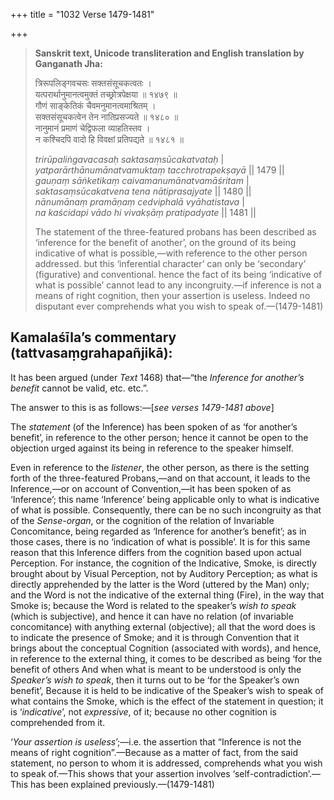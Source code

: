 +++
title = "1032 Verse 1479-1481"

+++
> **Sanskrit text, Unicode transliteration and English translation by Ganganath Jha:** 
>
> त्रिरूपलिङ्गवचसः सक्तसंसूचकत्वतः ।  
> यत्परार्थानुमानत्वमुक्तं तच्छ्रोत्रपेक्षया ॥ १४७९ ॥  
> गौणं साङ्केतिकं चैवमनुमानत्वमाश्रितम् ।  
> सक्तसंसूचकत्वेन तेन नातिप्रसज्यते ॥ १४८० ॥  
> नानुमानं प्रमाणं चेद्विफला व्याहतिस्तव ।  
> न कश्चिदपि वादो हि विवक्षां प्रतिपद्यते ॥ १४८१ ॥ 
>
> *trirūpaliṅgavacasaḥ saktasaṃsūcakatvataḥ* \|  
> *yatparārthānumānatvamuktaṃ tacchrotrapekṣayā* \|\| 1479 \|\|  
> *gauṇaṃ sāṅketikaṃ caivamanumānatvamāśritam* \|  
> *saktasaṃsūcakatvena tena nātiprasajyate* \|\| 1480 \|\|  
> *nānumānaṃ pramāṇaṃ cedviphalā vyāhatistava* \|  
> *na kaścidapi vādo hi vivakṣāṃ pratipadyate* \|\| 1481 \|\| 
>
> The statement of the three-featured probans has been described as ‘inference for the benefit of another’, on the ground of its being indicative of what is possible,—with reference to the other person addressed. but this ‘inferential character’ can only be ‘secondary’ (figurative) and conventional. hence the fact of its being ‘indicative of what is possible’ cannot lead to any incongruity.—if inference is not a means of right cognition, then your assertion is useless. Indeed no disputant ever comprehends what you wish to speak of.—(1479-1481)



## Kamalaśīla’s commentary (tattvasaṃgrahapañjikā):

It has been argued (under *Text* 1468) that—“the *Inference for another’s benefit* cannot be valid, etc. etc.”.

The answer to this is as follows:—[*see verses 1479-1481 above*]

The *statement* (of the Inference) has been spoken of as ‘for another’s benefit’, in reference to the other person; hence it cannot be open to the objection urged against its being in reference to the speaker himself.

Even in reference to the *listener*, the other person, as there is the setting forth of the three-featured Probans,—and on that account, it leads to the Inference,—or on account of Convention,—it has been spoken of as ‘Inference’; this name ‘Inference’ being applicable only to what is indicative of what is possible. Consequently, there can be no such incongruity as that of the *Sense-organ*, or the cognition of the relation of Invariable Concomitance, being regarded as ‘Inference for another’s benefit’; as in those cases, there is no ‘indication of what is possible’. It is for this same reason that this Inference differs from the cognition based upon actual Perception. For instance, the cognition of the Indicative, Smoke, is directly brought about by Visual Perception, not by Auditory Perception; as what is directly apprehended by the latter is the Word (uttered by the Man) only; and the Word is not the indicative of the external thing (Fire), in the way that Smoke is; because the Word is related to the speaker’s *wish to speak* (which is subjective), and hence it can have no relation (of invariable concomitance) with anything external (objective); all that the word does is to indicate the presence of Smoke; and it is through Convention that it brings about the conceptual Cognition (associated with words), and hence, in reference to the external thing, it comes to be described as being ‘for the benefit of others And when what is meant to be understood is only the *Speaker’s wish to speak*, then it turns out to be ‘for the Speaker’s own benefit’, Because it is held to be indicative of the Speaker’s wish to speak of what contains the Smoke, which is the effect of the statement in question; it is ‘*indicative*’, not *expressive*, of it; because no other cognition is comprehended from it.

‘*Your assertion is useless*’;—i.e. the assertion that “Inference is not the means of right cognition”.—Because as a matter of fact, from the said statement, no person to whom it is addressed, comprehends what you wish to speak of.—This shows that your assertion involves ‘self-contradiction’.—This has been explained previously.—(1479-1481)


